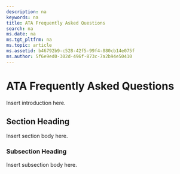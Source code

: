 ```yaml
---
description: na
keywords: na
title: ATA Frequently Asked Questions
search: na
ms.date: na
ms.tgt_pltfrm: na
ms.topic: article
ms.assetid: b46792b9-c528-42f5-99f4-880cb14e075f
ms.author: 5f6e9ed0-302d-496f-873c-7a2b94e50410
---
```

# ATA Frequently Asked Questions
Insert introduction here.

## Section Heading
Insert section body here.

### Subsection Heading
Insert subsection body here.

